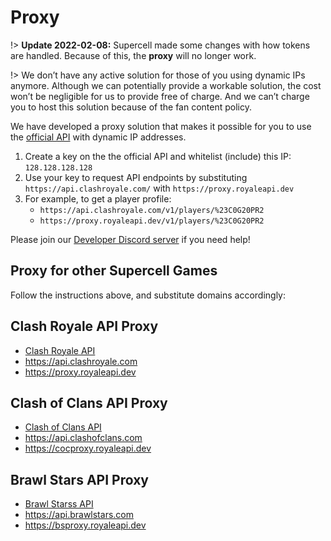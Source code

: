 # Proxy

!> **Update 2022-02-08:** Supercell made some changes with how tokens are handled. Because of this, the  **proxy** will no longer work.

!> We don’t have any active solution for those of you using dynamic IPs anymore. Although we can potentially provide a workable solution, the cost won’t be negligible for us to provide free of charge. And we can’t charge you to host this solution because of the fan content policy.

We have developed a proxy solution that makes it possible for you to use the [official API](https://developer.clashroyale.com/) with dynamic IP addresses.

1. Create a key on the the official API and whitelist (include) this IP: `128.128.128.128`
2. Use your key to request API endpoints by substituting `https://api.clashroyale.com/` with `https://proxy.royaleapi.dev`
3. For example, to get a player profile:
    - `https://api.clashroyale.com/v1/players/%23C0G20PR2`
    - `https://proxy.royaleapi.dev/v1/players/%23C0G20PR2`
    
Please join our [Developer Discord server](https://discord.royaleapi.dev) if you need help!

## Proxy for other Supercell Games

Follow the instructions above, and substitute domains accordingly:

## Clash Royale API Proxy

- [Clash Royale API](https://developer.clashroyale.com) 
- https://api.clashroyale.com
- https://proxy.royaleapi.dev

## Clash of Clans API Proxy

- [Clash of Clans API](https://developer.clashofclans.com)
- https://api.clashofclans.com
- https://cocproxy.royaleapi.dev

## Brawl Stars API Proxy

- [Brawl Starss API](https://developer.clashofclans.com)
- https://api.brawlstars.com
- https://bsproxy.royaleapi.dev


